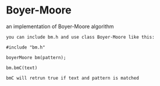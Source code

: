 # Boyer-Moore
an implementation of Boyer-Moore algorithm
 
```
you can include bm.h and use class Boyer-Moore like this:

#include "bm.h"

boyerMoore bm(pattern);

bm.bmC(text)

bmC will retrun true if text and pattern is matched

```
